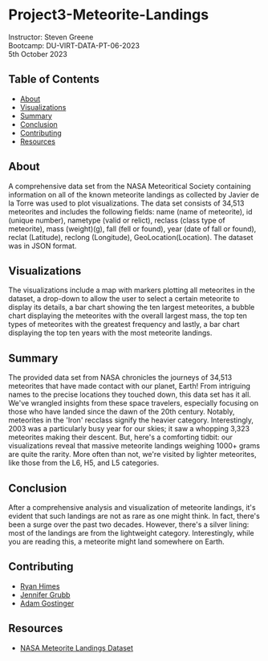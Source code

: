 # Project3-Meteorite-Landings
Instructor:  Steven Greene  
Bootcamp:  DU-VIRT-DATA-PT-06-2023  
5th October 2023  

## Table of Contents
- [About](#about)
- [Visualizations](#visualizations)
- [Summary](#summary)
- [Conclusion](#conclusion)
- [Contributing](#contributing)
- [Resources](#resources)

## About
A comprehensive data set from the NASA Meteoritical Society containing information on all of the known meteorite landings as collected by Javier de la Torre was used to plot visualizations. The data set consists of 34,513 meteorites and includes the following fields: name (name of meteorite), id (unique number), nametype (valid or relict), reclass (class type of meteorite), mass (weight)(g), fall (fell or found), year (date of fall or found), reclat (Latitude), reclong (Longitude), GeoLocation(Location). The dataset was in JSON format.

## Visualizations
The visualizations include a map with markers plotting all meteorites in the dataset, a drop-down to allow the user to select a certain meteorite to display its details, a bar chart showing the ten largest meteorites, a bubble chart displaying the meteorites with the overall largest mass, the top ten types of meteorites with the greatest frequency and lastly, a bar chart displaying the top ten years with the most meteorite landings.


## Summary
The provided data set from NASA chronicles the journeys of 34,513 meteorites that have made contact with our planet, Earth! From intriguing names to the precise locations they touched down, this data set has it all. We've wrangled insights from these space travelers, especially focusing on those who have landed since the dawn of the 20th century. Notably, meteorites in the 'Iron' recclass signify the heavier category. Interestingly, 2003 was a particularly busy year for our skies; it saw a whopping 3,323 meteorites making their descent. But, here's a comforting tidbit: our visualizations reveal that massive meteorite landings weighing 1000+ grams are quite the rarity. More often than not, we're visited by lighter meteorites, like those from the L6, H5, and L5 categories.

## Conclusion
After a comprehensive analysis and visualization of meteorite landings, it's evident that such landings are not as rare as one might think. In fact, there's been a surge over the past two decades. However, there's a silver lining: most of the landings are from the lightweight category. Interestingly, while you are reading this, a meteorite might land somewhere on Earth.

## Contributing
- <a href="https://www.github.com/ryguy57/" target="_blank">Ryan Himes</a>
- <a href="https://www.github.com/jgrubb38/" target="_blank">Jennifer Grubb</a>
- <a href="https://www.github.com/agostinger/" target="_blank">Adam Gostinger</a>


## Resources
- <a href="https://data.nasa.gov/api/views/gh4g-9sfh/rows.json?accessType=DOWNLOAD">NASA Meteorite Landings Dataset</a>
